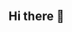 ## Hi there 👋

<!--
**sheilaapr/sheilaapr** is a ✨ _special_ ✨ repository because its `README.md` (this file) appears on your GitHub profile.

sheila cantik

Here are some ideas to get you started:

- 🔭 I’m currently working on ...
- 🌱 I’m currently learning ...
- 👯 I’m looking to collaborate on ...
- 🤔 I’m looking for help with ...
- 💬 Ask me about ...
- 📫 How to reach me: ...
- 😄 Pronouns: ...
- ⚡ Fun fact: ...
-->
